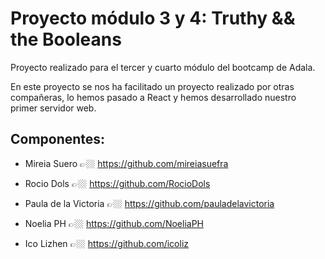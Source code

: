 # Proyecto módulo 3 y 4: Truthy && the Booleans


Proyecto realizado para el tercer y cuarto módulo del bootcamp de Adala.

En este proyecto se nos ha facilitado un proyecto realizado por otras compañeras, lo hemos pasado a React y hemos desarrollado nuestro primer servidor web.


## Componentes: 

- Mireia Suero 👉🏼 https://github.com/mireiasuefra

- Rocio Dols 👉🏼 https://github.com/RocioDols

- Paula de la Victoria 👉🏼 https://github.com/pauladelavictoria

- Noelia PH 👉🏼 https://github.com/NoeliaPH

- Ico Lizhen 👉🏼 https://github.com/icoliz




